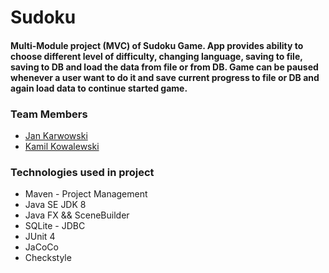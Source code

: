 # Sudoku

#### Multi-Module project (MVC) of Sudoku Game. App provides ability to choose different level of difficulty, changing language, saving to file, saving to DB and load the data from file or from DB. Game can be paused whenever a user want to do it and save current progress to file or DB and again load data to continue started game.

### Team Members
* [Jan Karwowski](https://github.com/karwojan)
* [Kamil Kowalewski](https://github.com/KKowalewski24)

### Technologies used in project
* Maven - Project Management
* Java SE JDK 8
* Java FX && SceneBuilder
* SQLite - JDBC
* JUnit 4
* JaCoCo
* Checkstyle
